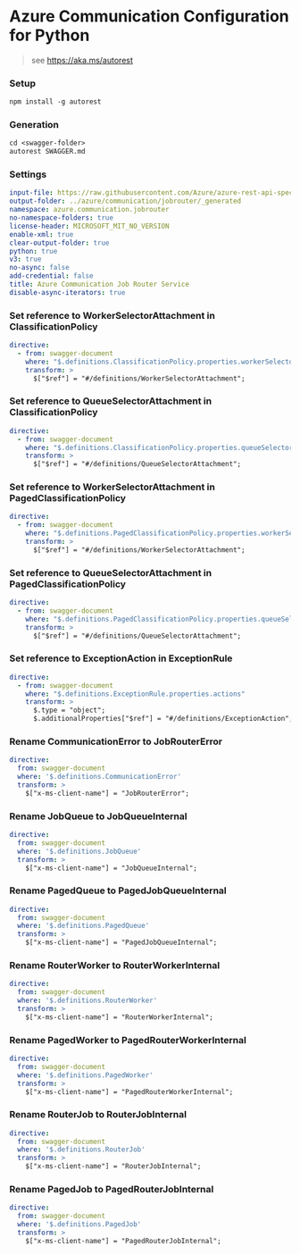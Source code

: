 # Azure Communication Configuration for Python

> see https://aka.ms/autorest

### Setup
```ps
npm install -g autorest
```

### Generation
```ps
cd <swagger-folder>
autorest SWAGGER.md
```

### Settings

``` yaml
input-file: https://raw.githubusercontent.com/Azure/azure-rest-api-specs/main/specification/communication/data-plane/JobRouter/preview/2021-10-20-preview2/communicationservicejobrouter.json
output-folder: ../azure/communication/jobrouter/_generated
namespace: azure.communication.jobrouter
no-namespace-folders: true
license-header: MICROSOFT_MIT_NO_VERSION
enable-xml: true
clear-output-folder: true
python: true
v3: true
no-async: false
add-credential: false
title: Azure Communication Job Router Service
disable-async-iterators: true
```

### Set reference to WorkerSelectorAttachment in ClassificationPolicy
```yaml
directive:
  - from: swagger-document
    where: "$.definitions.ClassificationPolicy.properties.workerSelectors.items"
    transform: >
      $["$ref"] = "#/definitions/WorkerSelectorAttachment";
```

### Set reference to QueueSelectorAttachment in ClassificationPolicy
```yaml
directive:
  - from: swagger-document
    where: "$.definitions.ClassificationPolicy.properties.queueSelectors.items"
    transform: >
      $["$ref"] = "#/definitions/QueueSelectorAttachment";
```

### Set reference to WorkerSelectorAttachment in PagedClassificationPolicy
```yaml
directive:
  - from: swagger-document
    where: "$.definitions.PagedClassificationPolicy.properties.workerSelectors.items"
    transform: >
      $["$ref"] = "#/definitions/WorkerSelectorAttachment";
```

### Set reference to QueueSelectorAttachment in PagedClassificationPolicy
```yaml
directive:
  - from: swagger-document
    where: "$.definitions.PagedClassificationPolicy.properties.queueSelectors.items"
    transform: >
      $["$ref"] = "#/definitions/QueueSelectorAttachment";
```

### Set reference to ExceptionAction in ExceptionRule
```yaml
directive:
  - from: swagger-document
    where: "$.definitions.ExceptionRule.properties.actions"
    transform: >
      $.type = "object";
      $.additionalProperties["$ref"] = "#/definitions/ExceptionAction";
```


### Rename CommunicationError to JobRouterError
```yaml
directive:
  from: swagger-document
  where: '$.definitions.CommunicationError'
  transform: >
    $["x-ms-client-name"] = "JobRouterError";
```

### Rename JobQueue to JobQueueInternal
```yaml
directive:
  from: swagger-document
  where: '$.definitions.JobQueue'
  transform: >
    $["x-ms-client-name"] = "JobQueueInternal";
```

### Rename PagedQueue to PagedJobQueueInternal
```yaml
directive:
  from: swagger-document
  where: '$.definitions.PagedQueue'
  transform: >
    $["x-ms-client-name"] = "PagedJobQueueInternal";
```


### Rename RouterWorker to RouterWorkerInternal
```yaml
directive:
  from: swagger-document
  where: '$.definitions.RouterWorker'
  transform: >
    $["x-ms-client-name"] = "RouterWorkerInternal";
```

### Rename PagedWorker to PagedRouterWorkerInternal
```yaml
directive:
  from: swagger-document
  where: '$.definitions.PagedWorker'
  transform: >
    $["x-ms-client-name"] = "PagedRouterWorkerInternal";
```


### Rename RouterJob to RouterJobInternal
```yaml
directive:
  from: swagger-document
  where: '$.definitions.RouterJob'
  transform: >
    $["x-ms-client-name"] = "RouterJobInternal";
```

### Rename PagedJob to PagedRouterJobInternal
```yaml
directive:
  from: swagger-document
  where: '$.definitions.PagedJob'
  transform: >
    $["x-ms-client-name"] = "PagedRouterJobInternal";
```
